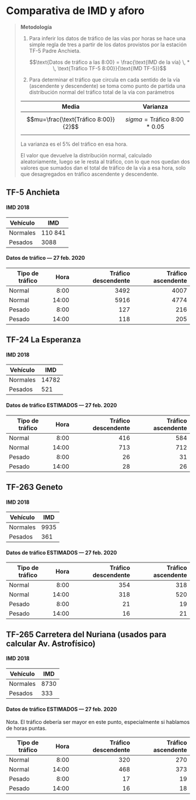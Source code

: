 # Comparativa de IMD y aforo

> **Metodología**
>
> 1. Para inferir los datos de tráfico de las vías por horas se hace una simple regla de tres a partir de los datos provistos por la estación TF-5 Padre Anchieta.
>
>    $$\text{Datos de tráfico a las 8:00} = \frac{\text{IMD de la vía} \, * \, \text{Tráfico TF-5 8:00}}{\text{IMD TF-5}}$$
>
> 2. Para determinar el tráfico que circula en cada sentido de la vía (ascendente y descendente) se toma como punto de partida una distribución normal del tráfico total de la vía con parámetros 
>
> | Media | Varianza |
> | :--: | :--: |
> | $$mu=\frac{\text{Tráfico 8:00}}{2}$$ | $$sigma = \text{Tráfico 8:00} * 0.05$$ |
> La varianza es el 5% del tráfico en esa hora.
>
> El valor que devuelve la distribución normal, calculado aleatoriamente, luego se le resta al tráfico, con lo que nos quedan dos valores que sumados dan el total de tráfico de la vía a esa hora, solo que desagregados en tráfico ascendente y descendente.

## TF-5 Anchieta 

#### IMD 2018

| **Vehículo** | **IMD** |
| ----------- | ----------- |
| Normales | 110 841 |
| Pesados | 3088 |

#### Datos de tráfico — 27 feb. 2020

| **Tipo de tráfico** | **Hora** | Tráfico descendente | Tráfico ascendente |
| ----------- | ----------: | ----------: | ----------: |
| Normal | 8:00 | 3492 | 4007 |
| Normal | 14:00 | 5916 |               4774 |
| Pesado              |     8:00 |                 127 |                216 |
| Pesado              |    14:00 |                 118 | 205 |

## TF-24 La Esperanza

#### IMD 2018

| **Vehículo** | **IMD** |
| ----------- | ----------- |
| Normales | 14782 |
| Pesados | 521 |

#### Datos de tráfico ESTIMADOS — 27 feb. 2020

| **Tipo de tráfico** | **Hora** | Tráfico descendente | Tráfico ascendente |
| ------------------- | -------: | ------------------: | -----------------: |
| Normal              |     8:00 |                 416 |                584 |
| Normal              |    14:00 |                 713 |                712 |
| Pesado              |     8:00 |                  26 |                 31 |
| Pesado              |    14:00 |                  28 |                 26 |

## TF-263 Geneto

#### IMD 2018

| **Vehículo** | **IMD** |
| ----------- | ----------- |
| Normales | 9935 |
| Pesados | 361 |

#### Datos de tráfico ESTIMADOS — 27 feb. 2020

| **Tipo de tráfico** | **Hora** | Tráfico descendente | Tráfico ascendente |
| ------------------- | -------: | ------------------: | -----------------: |
| Normal              |     8:00 |                 354 |                318 |
| Normal              |    14:00 |                 318 |                520 |
| Pesado              |     8:00 |                  21 |                 19 |
| Pesado              |    14:00 |                  16 |                 21 |

## TF-265 Carretera del Nuriana (usados para calcular Av. Astrofísico)

#### IMD 2018

| **Vehículo** | **IMD** |
| ----------- | ----------- |
| Normales | 8730 |
| Pesados | 333 |

#### Datos de tráfico ESTIMADOS — 27 feb. 2020

Nota. El tráfico debería ser mayor en este punto, especialmente si hablamos de horas puntas.

| **Tipo de tráfico** | **Hora** | Tráfico descendente | Tráfico ascendente |
| ------------------- | -------: | ------------------: | -----------------: |
| Normal              |     8:00 |                 320 |                270 |
| Normal              |    14:00 |                 468 |                373 |
| Pesado              |     8:00 |                  17 |                 19 |
| Pesado              |    14:00 |                  16 |                 18 |

